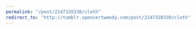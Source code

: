 ```yaml
---
permalink: "/post/2147328330/cloth"
redirect_to: "http://tumblr.spencertweedy.com/post/2147328330/cloth"
---
```

